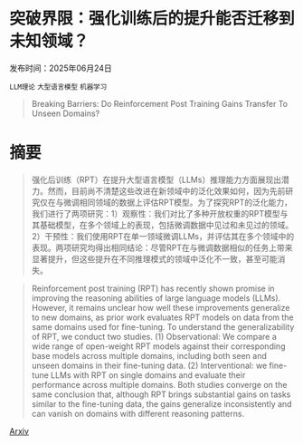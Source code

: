 # 突破界限：强化训练后的提升能否迁移到未知领域？

发布时间：2025年06月24日

`LLM理论` `大型语言模型` `机器学习`

> Breaking Barriers: Do Reinforcement Post Training Gains Transfer To Unseen Domains?

# 摘要

> 强化后训练（RPT）在提升大型语言模型（LLMs）推理能力方面展现出潜力。然而，目前尚不清楚这些改进在新领域中的泛化效果如何，因为先前研究仅在与微调相同领域的数据上评估RPT模型。为了探究RPT的泛化能力，我们进行了两项研究：1）观察性：我们对比了多种开放权重的RPT模型与其基础模型，在多个领域上的表现，包括微调数据中见过和未见过的领域。2）干预性：我们使用RPT在单一领域微调LLMs，并评估其在多个领域中的表现。两项研究均得出相同结论：尽管RPT在与微调数据相似的任务上带来显著提升，但这些提升在不同推理模式的领域中泛化不一致，甚至可能消失。

> Reinforcement post training (RPT) has recently shown promise in improving the reasoning abilities of large language models (LLMs). However, it remains unclear how well these improvements generalize to new domains, as prior work evaluates RPT models on data from the same domains used for fine-tuning. To understand the generalizability of RPT, we conduct two studies. (1) Observational: We compare a wide range of open-weight RPT models against their corresponding base models across multiple domains, including both seen and unseen domains in their fine-tuning data. (2) Interventional: we fine-tune LLMs with RPT on single domains and evaluate their performance across multiple domains. Both studies converge on the same conclusion that, although RPT brings substantial gains on tasks similar to the fine-tuning data, the gains generalize inconsistently and can vanish on domains with different reasoning patterns.

[Arxiv](https://arxiv.org/abs/2506.19733)